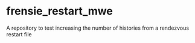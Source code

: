 # frensie_restart_mwe
A repository to test increasing the number of histories from a rendezvous restart file
